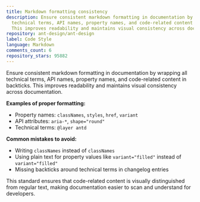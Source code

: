 ```yaml
---
title: Markdown formatting consistency
description: Ensure consistent markdown formatting in documentation by wrapping all
  technical terms, API names, property names, and code-related content in backticks.
  This improves readability and maintains visual consistency across documentation.
repository: ant-design/ant-design
label: Code Style
language: Markdown
comments_count: 6
repository_stars: 95882
---
```


Ensure consistent markdown formatting in documentation by wrapping all technical terms, API names, property names, and code-related content in backticks. This improves readability and maintains visual consistency across documentation.

**Examples of proper formatting:**
- Property names: `classNames`, `styles`, `href`, `variant`
- API attributes: `aria-*`, `shape="round"`
- Technical terms: `@layer antd`

**Common mistakes to avoid:**
- Writing `classNames` instead of `classNames`
- Using plain text for property values like `variant="filled"` instead of `variant="filled"`
- Missing backticks around technical terms in changelog entries

This standard ensures that code-related content is visually distinguished from regular text, making documentation easier to scan and understand for developers.